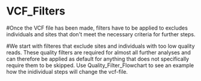 # VCF_Filters

#Once the VCF file has been made, filters have to be applied to excludes individuals and sites that don't meet the necessary criteria for further steps.

#We start with filteres that exclude sites and individuals with too low quality reads. These quality filters are required for almost all further analyses and can therefore be applied as default for anything that does not specifically require them to be skipped. Use Quality_Filter_Flowchart to see an example how the inidividual steps will change the vcf-file.
